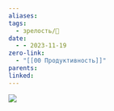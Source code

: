 ```yaml
---
aliases: 
tags:
  - зрелость/🌱
date:
  - - 2023-11-19
zero-link:
  - "[[00 Продуктивность]]"
parents: 
linked:
---
```

![](00%20Обучение.md#^3ed484)


